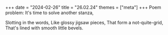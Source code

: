 +++
date = "2024-02-26"
title = "26.02.24"
themes = ["meta"]
+++
Poem problem:
It's time to solve another stanza,

Slotting in the words,
Like glossy jigsaw pieces,
That form a not-quite-grid,
That's lined with smooth little bevels.
